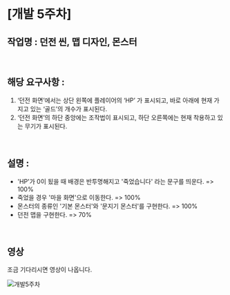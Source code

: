 # [개발 5주차]  

## 작업명 : 던전 씬, 맵 디자인, 몬스터  

<br>  

## 해당 요구사항 : 

1) ‘던전 화면’에서는 상단 왼쪽에 플레이어의 ‘HP’ 가 표시되고, 바로 아래에 현재 가지고 있는 ‘골드’의 개수가 표시된다.  
2) ‘던전 화면’의 하단 중앙에는 조작법이 표시되고, 하단 오른쪽에는 현재 착용하고 있는 무기가 표시된다.  

<br>  

## 설명 :  
- 'HP'가 0이 됬을 때 배경은 반투명해지고 '죽었습니다' 라는 문구를 띄운다. => 100%  
- 죽었을 경우 '마을 화면'으로 이동한다. => 100%  
- 몬스터의 종류인 '기본 몬스터'와 '문지기 몬스터'를 구현한다. => 100%  
- 던전 맵을 구현한다. => 70%  

<br>  

## 영상  
조금 기다리시면 영상이 나옵니다.  

![개발5주차](https://user-images.githubusercontent.com/71679870/100683567-f4915c00-33bb-11eb-829f-0c6415e3186b.gif)  

